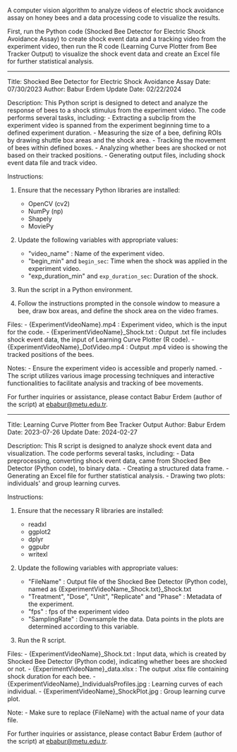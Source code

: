 A computer vision algorithm to analyze videos of electric shock avoidance assay on honey bees and a data processing code to visualize the results.

First, run the Python code (Shocked Bee Detector for Electric Shock Avoidance Assay) to create shock event data and a tracking video from the experiment video, then run the R code (Learning Curve Plotter from Bee Tracker Output) to visualize the shock event data and create an Excel file for further statistical analysis.

---
Title: Shocked Bee Detector for Electric Shock Avoidance Assay
Date: 07/30/2023
Author: Babur Erdem
Update Date: 02/22/2024

Description:
This Python script is designed to detect and analyze the response of bees to a shock stimulus from the experiment video. 
The code performs several tasks, including:
	- Extracting a subclip from the experiment video is spanned from the experiment beginning time to a defined experiment duration. 
	- Measuring the size of a bee, defining ROIs by drawing shuttle box areas and the shock area.
	- Tracking the movement of bees within defined boxes.
	- Analyzing whether bees are shocked or not based on their tracked positions.
	- Generating output files, including shock event data file and track video.

Instructions:
1. Ensure that the necessary Python libraries are installed:
	- OpenCV (cv2)
	- NumPy (np)
	- Shapely
	- MoviePy
   
2. Update the following variables with appropriate values:
	- "video_name" : Name of the experiment video.
	- "begin_min" and `begin_sec`: Time when the shock was applied in the experiment video.
	- "exp_duration_min" and `exp_duration_sec`: Duration of the shock.

3. Run the script in a Python environment.

4. Follow the instructions prompted in the console window to measure a bee, draw box areas, and define the shock area on the video frames.

Files:
	- {ExperimentVideoName}.mp4 : Experiment video, which is the input for the code.
	- {ExperimentVideoName}_Shock.txt : Output .txt file includes shock event data, the input of Learning Curve Plotter (R code).
	- {ExperimentVideoName}_DotVideo.mp4 : Output .mp4 video is showing the tracked positions of the bees.

Notes:
	- Ensure the experiment video is accessible and properly named.
	- The script utilizes various image processing techniques and interactive functionalities to facilitate analysis and tracking of bee movements.

For further inquiries or assistance, please contact Babur Erdem (author of the script) at ebabur@metu.edu.tr.

---
Title: Learning Curve Plotter from Bee Tracker Output
Author: Babur Erdem
Date: 2023-07-26
Update Date: 2024-02-27

Description:
This R script is designed to analyze shock event data and visualization. 
The code performs several tasks, including:
	- Data preprocessing, converting shock event data, came from Shocked Bee Detector (Python code), to binary data.
	- Creating a structured data frame.
	- Generating an Excel file for further statistical analysis.
	- Drawing two plots: individuals' and group learning curves.

Instructions:
1. Ensure that the necessary R libraries are installed:
	- readxl
	- ggplot2
	- dplyr
	- ggpubr
	- writexl

2. Update the following variables with appropriate values:
	- "FileName" : Output file of the Shocked Bee Detector (Python code), named as {ExperimentVideoName_Shock.txt}_Shock.txt
	- "Treatment", "Dose", "Unit", "Replicate" and "Phase" : Metadata of the experiment.
	- "fps" : fps of the experiment video
	- "SamplingRate" : Downsample the data. Data points in the plots are determined according to this variable.

3. Run the R script.

Files:
	- {ExperimentVideoName}_Shock.txt : Input data, which is created by Shocked Bee Detector (Python code), indicating whether bees are shocked or not.
	- {ExperimentVideoName}_data.xlsx : The output .xlsx file containing shock duration for each bee.
	- {ExperimentVideoName}_IndividualsProfiles.jpg : Learning curves of each individual.
	- {ExperimentVideoName}_ShockPlot.jpg : Group learning curve plot.

Note: 
	- Make sure to replace {FileName} with the actual name of your data file.

For further inquiries or assistance, please contact Babur Erdem (author of the script) at ebabur@metu.edu.tr.
